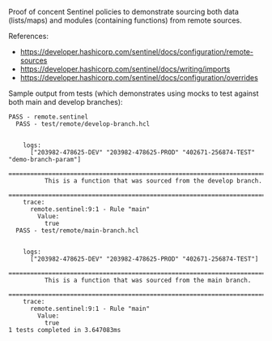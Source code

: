 Proof of concent Sentinel policies to demonstrate sourcing both data (lists/maps) and modules (containing functions) from remote sources. 

References:
* https://developer.hashicorp.com/sentinel/docs/configuration/remote-sources
* https://developer.hashicorp.com/sentinel/docs/writing/imports
* https://developer.hashicorp.com/sentinel/docs/configuration/overrides

Sample output from tests (which demonstrates using mocks to test against both main and develop branches):
```
PASS - remote.sentinel
  PASS - test/remote/develop-branch.hcl


    logs:
      ["203982-478625-DEV" "203982-478625-PROD" "402671-256874-TEST" "demo-branch-param"]
        ========================================================================
          This is a function that was sourced from the develop branch.
        ========================================================================
    trace:
      remote.sentinel:9:1 - Rule "main"
        Value:
          true
  PASS - test/remote/main-branch.hcl


    logs:
      ["203982-478625-DEV" "203982-478625-PROD" "402671-256874-TEST"]
        ========================================================================
          This is a function that was sourced from the main branch.
        ========================================================================
    trace:
      remote.sentinel:9:1 - Rule "main"
        Value:
          true
1 tests completed in 3.647083ms
```